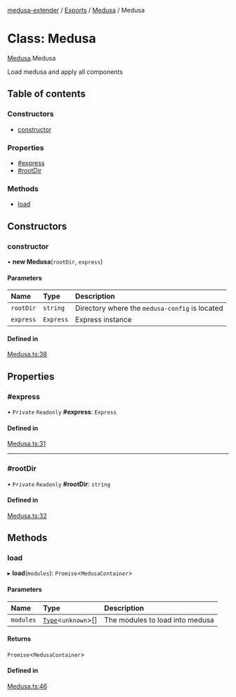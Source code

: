 [medusa-extender](../README.md) / [Exports](../modules.md) / [Medusa](../modules/Medusa.md) / Medusa

# Class: Medusa

[Medusa](../modules/Medusa.md).Medusa

Load medusa and apply all components

## Table of contents

### Constructors

- [constructor](Medusa.Medusa-1.md#constructor)

### Properties

- [#express](Medusa.Medusa-1.md##express)
- [#rootDir](Medusa.Medusa-1.md##rootdir)

### Methods

- [load](Medusa.Medusa-1.md#load)

## Constructors

### constructor

• **new Medusa**(`rootDir`, `express`)

#### Parameters

| Name | Type | Description |
| :------ | :------ | :------ |
| `rootDir` | `string` | Directory where the `medusa-config` is located |
| `express` | `Express` | Express instance |

#### Defined in

[Medusa.ts:38](https://github.com/adrien2p/medusa-extender/blob/48060f4/src/Medusa.ts#L38)

## Properties

### #express

• `Private` `Readonly` **#express**: `Express`

#### Defined in

[Medusa.ts:31](https://github.com/adrien2p/medusa-extender/blob/48060f4/src/Medusa.ts#L31)

___

### #rootDir

• `Private` `Readonly` **#rootDir**: `string`

#### Defined in

[Medusa.ts:32](https://github.com/adrien2p/medusa-extender/blob/48060f4/src/Medusa.ts#L32)

## Methods

### load

▸ **load**(`modules`): `Promise`<`MedusaContainer`\>

#### Parameters

| Name | Type | Description |
| :------ | :------ | :------ |
| `modules` | [`Type`](../interfaces/core_types.Type.md)<`unknown`\>[] | The modules to load into medusa |

#### Returns

`Promise`<`MedusaContainer`\>

#### Defined in

[Medusa.ts:46](https://github.com/adrien2p/medusa-extender/blob/48060f4/src/Medusa.ts#L46)
